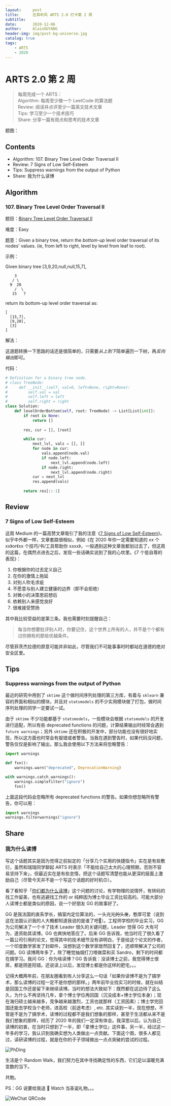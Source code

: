 ```yaml
---
layout:     post
title:      左耳听风 ARTS 2.0 打卡第 2 周
subtitle:   
date:       2020-12-06
author:     AlainOUYANG
header-img: img/post-bg-universe.jpg
catalog: true
tags:
    - ARTS
    - 2020
---
```


# ARTS 2.0 第 2 周

> 每周完成一个 ARTS：  
> Algorithm: 每周至少做一个 LeetCode 的算法题  
> Review: 阅读并点评至少一篇英文技术文章  
> Tips: 学习至少一个技术技巧  
> Share: 分享一篇有观点和思考的技术文章

题图：

## Contents

- Algorithm: 107. Binary Tree Level Order Traversal II
- Review: 7 Signs of Low Self-Esteem
- Tips: Suppress warnings from the output of Python
- Share: 我为什么读博

## Algorithm

### 107. Binary Tree Level Order Traversal II

题目：[Binary Tree Level Order Traversal II](https://leetcode.com/problems/binary-tree-level-order-traversal-ii/description/)

难度：Easy

题意：Given a binary tree, return the *bottom-up* level order traversal of its nodes' values. (ie, from left to right, level by level from leaf to root).

示例：

Given binary tree [3,9,20,null,null,15,7],

```script
    3
   / \
  9  20
    /  \
   15   7
```

return its bottom-up level order traversal as:

```script
[
  [15,7],
  [9,20],
  [3]
]
```

解法：

这道题转换一下思路的话还是很简单的，只需要*从上到下*简单遍历一下树，再*反向输出*即可。

代码：

```python
# Definition for a binary tree node.
# class TreeNode:
#     def __init__(self, val=0, left=None, right=None):
#         self.val = val
#         self.left = left
#         self.right = right
class Solution:
    def levelOrderBottom(self, root: TreeNode) -> List[List[int]]:
        if root is None:
            return []
        
        res, cur = [], [root]

        while cur:
            next_lvl, vals = [], []
            for node in cur:
                vals.append(node.val)
                if node.left:
                    next_lvl.append(node.left)
                if node.right:
                    next_lvl.append(node.right)
            cur = next_lvl
            res.append(vals)
        
        return res[::-1]
```

## Review

### 7 Signs of Low Self-Esteem

这周 Medium 的一篇高赞文章吸引了我的注意《[7 Signs of Low Self-Esteem](https://medium.com/personal-growth/7-signs-of-low-self-esteem-d394fbaf2e45)》。似乎中外都一样，文章套路很相似，例如《在 2020 年你一定需要知道的 xx 个 xx》or《xx 个技巧/书/工具帮助你 xxxx》，一般遇到这种文章我都划过去了，但这周的这篇，在偶然点进去之后，发现一些话确实说到了我的心坎里。《7 个低自尊的表现》：

1. 你根据你的过去定义自己
2. 在你的激情上拖延
3. 对别人吹毛求疵
4. 不愿意与别人建立健康的边界（即不会拒绝）
5. 对微小的决策思前想后
6. 依赖别人来感觉良好
7. 很难接受赞扬

其中我比较受益的是第三条。我也需要时刻提醒自己：

> 每当你想要批评别人时，你要记住，这个世界上所有的人，并不是个个都有过你拥有的那些优越条件。

尽管菲茨杰拉德的原意可能并非如此，尽管我们不可能事事时时都站在道德的绝对安全区里。

## Tips

### Suppress warnings from the output of Python

最近的研究中用到了 `sktime` 这个做时间序列处理的第三方库，有着与 `sklearn` 兼容的界面和相似的模块，并且对 `statsmodels` 的不少实用模块做了打包，做时间序列处理的同学一定要试一试。

由于 `sktime` 不少功能都基于 `statsmodels`，一些模块会根据 `statsmodels` 的开发进行适配，所以有些 deprecated functions 的问题，计算结果输出时经常会遇到 `future warnings`；另外 `sktime` 还在积极的开发中，部分功能也没有很好地实现，所以这方面也时常会有报错或者警告。当我在遇到警告时，如果代码没问题，警告仅仅是影响了输出，那么我会使用以下方法来将忽略警告：

```python
import warnings

def fxn():
    warnings.warn("deprecated", DeprecationWarning)

with warnings.catch_warnings():
    warnings.simplefilter("ignore")
    fxn()
```

上面这段代码会忽略所有 deprecated functions 的警告。如果你想忽略所有警告，你可以用：

```python
import warnings
warnings.filterwarnings("ignore")
```

## Share

### 我为什么读博

写这个话题其实是因为觉得之前拟定的「分享几个实用的快捷指令」实在是有些敷衍，虽然和瑞瑞同学聊起 ARTS 时表示「不能给自己太大的心理预期，否则不容易坚持下来」，但最近实在是有些怠惰，把这个话题写清楚也能从更深的层面上激励自己（尽管今天并不是一个写这个话题的好时机🙃）。

看了看知乎「[你们都为什么读博](https://www.zhihu.com/question/416261594)」这个问题的讨论，有学物理的说情怀，有转码的找工作留美，也有逃避找工作的 or 纯粹因为博士毕业工资比较高的。可能大部分人读博士都是类似的原因，说一个好朋友 GG 的故事好了。

GG 是我法国的直系学长，搞室内定位算法的，一头光光~~的头发~~，憨厚可爱（说到这在法国认识我的人大概都知道我说的是谁了吧🌚）。工程师学校的毕业实习，GG 为公司解决了一个卡了技术 Leader 很久的关键问题，Leader 觉得 GG 大有可为，遂资助其读博。GG 也爽快地答应了。后来 GG 告诉我，他当时花了很久看了一篇公司引用的论文，觉得其中的技术细节没有讲明白，于是给这个论文的作者，一个印度数学家发了封邮件，没想到这个数学家居然回复了，还顺带解决了公司的问题。GG 读博两年多了，除了睡觉抽烟打刀塔做菜和买 Sandro，剩下的时间都在搞学习。我问 GG：你为啥读博？GG 告诉我：没读博士之前，我觉得博士很屌，都是阴差阳错。还说读上以后，发现博士都是你这样的肥宅。。。

记得大概两年前，在朋友圈看到有人分享这么一句话「如果你读博不是为了搞学术，那么读博的过程一定不是你想的那样。」两年前毕业找实习的时候，就在纠结是回国工作还是留下来继续读博。当时的想法大致如下：既然都在这边待了这么久，为什么不再坚持几年，拿个博士学位再回国（沉没成本+博士学位本身）；现在海归硕士越来越多，竞争越来越激烈，工资也就那样（工资因素）；博士学完回国还能去学校当个老师，进高校（前途考虑）, etc. 其实读到一半，现在想想，不管是不是为了搞学术，读博的过程都不是我们想象的那样，甚至于生活都从来不是我们想象的那样，经历了 2020 年的我们一定深有体会。我深思以后，认为自己读博的初衷，在当时只想到了一半，即「拿博士学位」这件事，另一半，经过这一年多的学习，我认识到我确实想为人类做出一点贡献。下面这个图，很多人都见过，读研读博的过程，就是在你的子子领域做出一点点突破的尝试的过程。

![PhDing](https://tva1.sinaimg.cn/large/0081Kckwgy1gleyzdt91gj30le0hgmxl.jpg)

生活是个 Random Walk，我们努力在其中寻找确定性的东西，它们足以温暖充满变数的当下。

共勉。

PS：GG 说要给我送  Watch 当圣诞礼物。。。

![WeChat QRCode](https://tva1.sinaimg.cn/large/00831rSTgy1gccz6motdhj31o10hcdit.jpg)
